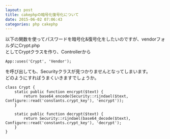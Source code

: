 ```yaml
---
layout: post
title: cakephpの暗号化復号化について
date: 2015-06-02 07:06:43
categories: php cakephp
---
```

<p>以下の関数を使ってパスワードを暗号化&amp;復号化をしたいのですが、vendorフォルダにCrypt.php<br>
としてCryptクラスを作り、Controllerから</p>

<pre><code>App::uses('Crypt', 'Vendor');
</code></pre>

<p>を呼び出しても、Securityクラスが見つかりませんとなってしまいます。<br>
どのようにすればうまくいきますでしょうか。</p>

<pre><code>class Crypt {
    static public function encrypt($text) {
        return base64_encode(Security::rijndael($text, Configure::read('constants.crypt_key'), 'encrypt'));
    }

    static public function decrypt($text) {
        return Security::rijndael(base64_decode($text), Configure::read('constants.crypt_key'), 'decrypt');
    }
}
</code></pre>
